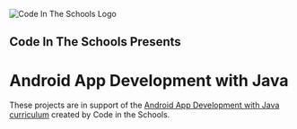 ![Code In The Schools Logo](https://static1.squarespace.com/static/5880dd4dd482e9da5c3bf1ea/t/588247a81e5b6c7358563ed0/1623673519694/?format=800w)
## Code In The Schools Presents

# Android App Development with Java

These projects are in support of the [Android App Development with Java curriculum](LinkNeeded) created by Code in the Schools.

